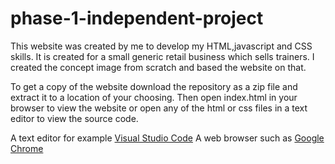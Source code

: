 # phase-1-independent-project

This website was created by me to develop my HTML,javascript and CSS skills. It is created for a small generic retail business which sells trainers. I created the concept image from scratch and based the website on that.

To get a copy of the website download the repository as a zip file and extract it to a location of your choosing. Then open index.html in your browser to view the website or open any of the html or css files in a text editor to view the source code.

A text editor for example [Visual Studio Code](https://code.visualstudio.com/)
A web browser such as [Google Chrome](https://www.google.com/chrome/)
